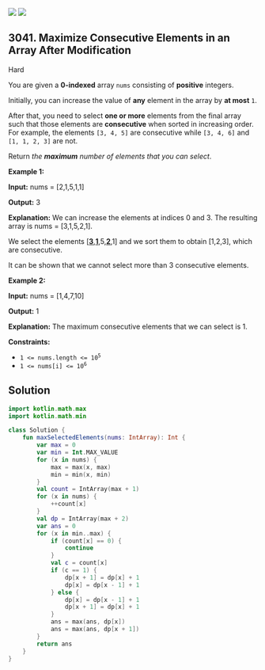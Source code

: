 [![](https://img.shields.io/github/stars/javadev/LeetCode-in-Kotlin?label=Stars&style=flat-square)](https://github.com/javadev/LeetCode-in-Kotlin)
[![](https://img.shields.io/github/forks/javadev/LeetCode-in-Kotlin?label=Fork%20me%20on%20GitHub%20&style=flat-square)](https://github.com/javadev/LeetCode-in-Kotlin/fork)

## 3041\. Maximize Consecutive Elements in an Array After Modification

Hard

You are given a **0-indexed** array `nums` consisting of **positive** integers.

Initially, you can increase the value of **any** element in the array by **at most** `1`.

After that, you need to select **one or more** elements from the final array such that those elements are **consecutive** when sorted in increasing order. For example, the elements `[3, 4, 5]` are consecutive while `[3, 4, 6]` and `[1, 1, 2, 3]` are not.

Return _the **maximum** number of elements that you can select_.

**Example 1:**

**Input:** nums = [2,1,5,1,1]

**Output:** 3

**Explanation:** We can increase the elements at indices 0 and 3. The resulting array is nums = [3,1,5,2,1].

We select the elements [<ins>**3**</ins>,<ins>**1**</ins>,5,<ins>**2**</ins>,1] and we sort them to obtain [1,2,3], which are consecutive.

It can be shown that we cannot select more than 3 consecutive elements.

**Example 2:**

**Input:** nums = [1,4,7,10]

**Output:** 1

**Explanation:** The maximum consecutive elements that we can select is 1. 

**Constraints:**

*   <code>1 <= nums.length <= 10<sup>5</sup></code>
*   <code>1 <= nums[i] <= 10<sup>6</sup></code>

## Solution

```kotlin
import kotlin.math.max
import kotlin.math.min

class Solution {
    fun maxSelectedElements(nums: IntArray): Int {
        var max = 0
        var min = Int.MAX_VALUE
        for (x in nums) {
            max = max(x, max)
            min = min(x, min)
        }
        val count = IntArray(max + 1)
        for (x in nums) {
            ++count[x]
        }
        val dp = IntArray(max + 2)
        var ans = 0
        for (x in min..max) {
            if (count[x] == 0) {
                continue
            }
            val c = count[x]
            if (c == 1) {
                dp[x + 1] = dp[x] + 1
                dp[x] = dp[x - 1] + 1
            } else {
                dp[x] = dp[x - 1] + 1
                dp[x + 1] = dp[x] + 1
            }
            ans = max(ans, dp[x])
            ans = max(ans, dp[x + 1])
        }
        return ans
    }
}
```